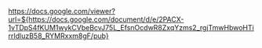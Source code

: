 
https://docs.google.com/viewer?url=${https://docs.google.com/document/d/e/2PACX-1vTDpS4fKUM1wykCVbeBcvJ75L_EfsnOcdwR8ZxqYzms2_rgjTmwHbwoHTirrIdluzB58_RYMRxxm8gF/pub}
